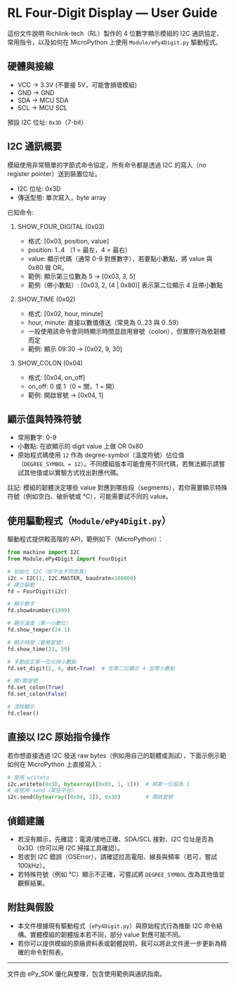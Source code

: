 # RL Four-Digit Display — User Guide

這份文件說明 Richlink-tech（RL）製作的 4 位數字顯示模組的 I2C 通訊協定、常用指令，以及如何在 MicroPython 上使用 `Module/ePy4Digit.py` 驅動程式。

## 硬體與接線

- VCC -> 3.3V (不要接 5V，可能會損壞模組)
- GND -> GND
- SDA -> MCU SDA
- SCL -> MCU SCL

預設 I2C 位址: `0x3D`（7-bit）

## I2C 通訊概要

模組使用非常簡單的字節式命令協定，所有命令都是透過 I2C 的寫入（no register pointer）送到裝置位址。

- I2C 位址: 0x3D
- 傳送型態: 單次寫入，byte array

已知命令:

1. SHOW_FOUR_DIGITAL (0x03)
   - 格式: [0x03, position, value]
   - position: 1..4 （1 = 最左，4 = 最右）
   - value: 顯示代碼（通常 0-9 對應數字），若要點小數點，將 value 與 0x80 做 OR。
   - 範例: 顯示第三位數為 5 -> [0x03, 3, 5]
   - 範例（帶小數點）: [0x03, 2, (4 | 0x80)] 表示第二位顯示 4 且帶小數點

2. SHOW_TIME (0x02)
   - 格式: [0x02, hour, minute]
   - hour, minute: 直接以數值傳送（常見為 0..23 與 0..59）
   - 一般使用該命令會同時顯示時間並啟用冒號（colon），但實際行為依韌體而定
   - 範例: 顯示 09:30 -> [0x02, 9, 30]

3. SHOW_COLON (0x04)
   - 格式: [0x04, on_off]
   - on_off: 0 或 1（0 = 關，1 = 開）
   - 範例: 開啟冒號 -> [0x04, 1]

## 顯示值與特殊符號

- 常用數字: 0-9
- 小數點: 在欲顯示的 digit value 上做 OR 0x80
- 原始程式碼使用 `12` 作為 degree-symbol（溫度符號）佔位值（`DEGREE_SYMBOL = 12`）。不同模組版本可能會用不同代碼，若無法顯示請嘗試其他值或以實驗方式找出對應代碼。

註記: 模組的韌體決定哪些 value 對應到哪些段（segments），若你需要顯示特殊符號（例如空白、破折號或 ℃），可能需要試不同的 value。

## 使用驅動程式（`Module/ePy4Digit.py`）

驅動程式提供較高階的 API，範例如下（MicroPython）：

```python
from machine import I2C
from Module.ePy4Digit import FourDigit

# 初始化 I2C（依平台不同而異）
i2c = I2C(1, I2C.MASTER, baudrate=100000)
# 建立驅動
fd = FourDigit(i2c)

# 顯示數字
fd.show4number(1999)

# 顯示溫度（單一小數位）
fd.show_temper(24.1)

# 顯示時間（會開冒號）
fd.show_time(23, 59)

# 手動設定單一位元與小數點
fd.set_digit(2, 4, dot=True)  # 在第二位顯示 4 並帶小數點

# 開/關冒號
fd.set_colon(True)
fd.set_colon(False)

# 清除顯示
fd.clear()
```

## 直接以 I2C 原始指令操作

若你想直接透過 I2C 發送 raw bytes（例如用自己的韌體或測試），下面示例示範如何在 MicroPython 上直接寫入：

```python
# 使用 writeto
i2c.writeto(0x3D, bytearray([0x03, 1, 1]))  # 將第一位設為 1
# 或使用 send（某些平台）
i2c.send(bytearray([0x04, 1]), 0x3D)        # 開啟冒號
```

## 偵錯建議

- 若沒有顯示，先確認：電源/接地正確、SDA/SCL 接對、I2C 位址是否為 0x3D（你可以用 I2C 掃描工具確認）。
- 若收到 I2C 錯誤（OSError），請確認拉高電阻、線長與頻率（若可，嘗試 100kHz）。
- 若特殊符號（例如 ℃）顯示不正確，可嘗試將 `DEGREE_SYMBOL` 改為其他值並觀察結果。

## 附註與假設

- 本文件根據現有驅動程式（`ePy4Digit.py`）與原始程式行為推斷 I2C 命令結構。實體模組的韌體版本若不同，部分 value 對應可能不同。
- 若你可以提供模組的原廠資料表或韌體說明，我可以將此文件進一步更新為精確的命令對照表。

---

文件由 ePy_SDK 優化與整理，包含使用範例與通訊指南。
